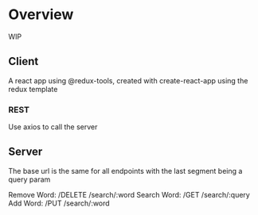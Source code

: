 # Overview

WIP

## Client

A react app using @redux-tools, created with create-react-app using the redux template

### REST

Use axios to call the server

## Server

The base url is the same for all endpoints with the last segment being a query param

Remove Word: /DELETE /search/:word
Search Word: /GET /search/:query
Add Word: /PUT /search/:word
